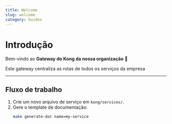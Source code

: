 ```yaml
---
title: Welcome
slug: welcome
category: Guides
---
```


# Introdução

Bem-vindo ao **Gateway do Kong da nossa organização** 👋

Este gateway centraliza as rotas de todos os serviços da empresa

---

## Fluxo de trabalho

1. Crie um novo arquivo de serviço em `kong/services/`.
2. Gere o template de documentação:
   ```bash
   make generate-doc name=my-service
